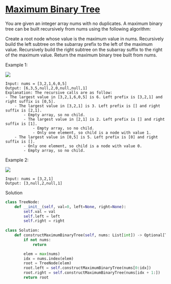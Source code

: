 # [Maximum Binary Tree](https://leetcode.com/problems/maximum-binary-tree/description/)

You are given an integer array nums with no duplicates. A maximum binary tree can be built recursively from nums using 
the following algorithm:

Create a root node whose value is the maximum value in nums.
Recursively build the left subtree on the subarray prefix to the left of the maximum value.
Recursively build the right subtree on the subarray suffix to the right of the maximum value.
Return the maximum binary tree built from nums.

Example 1:

![](https://assets.leetcode.com/uploads/2020/12/24/tree1.jpg)

```
Input: nums = [3,2,1,6,0,5]
Output: [6,3,5,null,2,0,null,null,1]
Explanation: The recursive calls are as follow:
- The largest value in [3,2,1,6,0,5] is 6. Left prefix is [3,2,1] and right suffix is [0,5].
    - The largest value in [3,2,1] is 3. Left prefix is [] and right suffix is [2,1].
        - Empty array, so no child.
        - The largest value in [2,1] is 2. Left prefix is [] and right suffix is [1].
            - Empty array, so no child.
            - Only one element, so child is a node with value 1.
    - The largest value in [0,5] is 5. Left prefix is [0] and right suffix is [].
        - Only one element, so child is a node with value 0.
        - Empty array, so no child.
```
Example 2:

![](https://assets.leetcode.com/uploads/2020/12/24/tree2.jpg)

```
Input: nums = [3,2,1]
Output: [3,null,2,null,1]
```
Solution
```python
class TreeNode:
    def __init__(self, val=0, left=None, right=None):
        self.val = val
        self.left = left
        self.right = right
        
class Solution:
    def constructMaximumBinaryTree(self, nums: List[int]) -> Optional[TreeNode]:
        if not nums:
            return

        elem = max(nums)
        idx = nums.index(elem)
        root = TreeNode(elem)
        root.left = self.constructMaximumBinaryTree(nums[0:idx])
        root.right = self.constructMaximumBinaryTree(nums[idx + 1:])
        return root
```